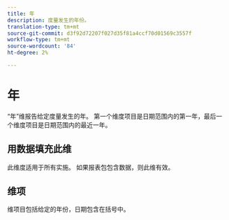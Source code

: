 ```yaml
---
title: 年
description: 度量发生的年份。
translation-type: tm+mt
source-git-commit: d3f92d72207f027d35f81a4ccf70d01569c3557f
workflow-type: tm+mt
source-wordcount: '84'
ht-degree: 2%

---
```



# 年

“年”维报告给定度量发生的年。 第一个维度项目是日期范围内的第一年，最后一个维度项目是日期范围内的最近一年。

## 用数据填充此维

此维度适用于所有实施。 如果报表包包含数据，则此维有效。

## 维项

维项目包括给定的年份，日期包含在括号中。
